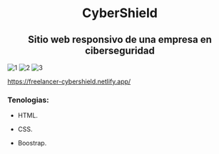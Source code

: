 <h1 align="center">CyberShield </h1>
<h2 align="center">Sitio web responsivo de una empresa en ciberseguridad</h2>

![1](https://github.com/iMike-505/CiberShield/assets/79333663/bc0e1bdb-2a02-415c-8f3c-911cda2e8b40)
![2](https://github.com/iMike-505/CiberShield/assets/79333663/396f1e74-aadb-4fd5-b1c7-d655be39ccf8)
![3](https://github.com/iMike-505/CiberShield/assets/79333663/934119d6-09c5-4d08-b6c0-0ed421b2f60e)

https://freelancer-cybershield.netlify.app/

<h3 align="left">Tenologias: </h3>

- HTML. 

- CSS.

- Boostrap.



